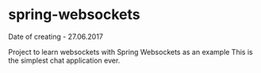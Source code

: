 # spring-websockets

Date of creating - 27.06.2017

Project to learn websockets with Spring Websockets as an example
This is the simplest chat application ever.
